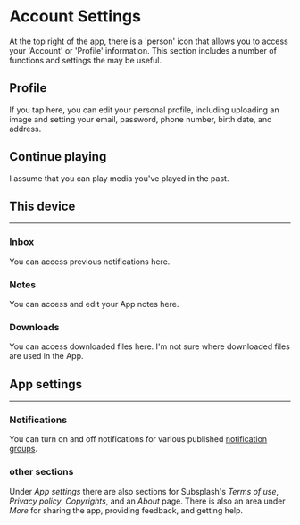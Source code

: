 # Account Settings

At the top right of the app, there is a 'person' icon that allows you to access your 'Account' or 'Profile' information. This section includes a number of functions and settings the may be useful.

## Profile

If you tap here, you can edit your personal profile, including uploading an image and setting your email, password, phone number, birth date, and address.

## Continue playing

I assume that you can play media you've played in the past.

## This device

---

### Inbox

You can access previous notifications here.

### Notes

You can access and edit your App notes here.

### Downloads

You can access downloaded files here. I'm not sure where downloaded files are used in the App.

## App settings

---

### Notifications

You can turn on and off notifications for various published [notification groups](pushnotifications.md#notification-groups).

### other sections

Under *App settings* there are also sections for Subsplash's *Terms of use*, *Privacy policy*, *Copyrights*, and an *About* page. There is also an area under *More* for sharing the app, providing feedback, and getting help.
